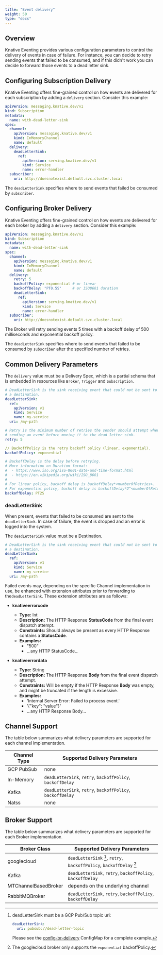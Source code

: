 ```yaml
---
title: "Event delivery"
weight: 50
type: "docs"
---
```


## Overview

Knative Eventing provides various configuration parameters to control the delivery
of events in case of failure. For instance, you can decide to retry sending events
that failed to be consumed, and if this didn't work you can decide to forward those
events to a dead letter sink.

## Configuring Subscription Delivery

Knative Eventing offers fine-grained control on how events are delivered for each subscription by adding a `delivery` section. Consider this example:

```yaml
apiVersion: messaging.knative.dev/v1
kind: Subscription
metadata:
  name: with-dead-letter-sink
spec:
  channel:
    apiVersion: messaging.knative.dev/v1
    kind: InMemoryChannel
    name: default
  delivery:
    deadLetterSink:
      ref:
        apiVersion: serving.knative.dev/v1
        kind: Service
        name: error-handler
  subscriber:
    uri: http://doesnotexist.default.svc.cluster.local
```

The `deadLetterSink` specifies where to send events that failed be consumed by `subscriber`.

## Configuring Broker Delivery

Knative Eventing offers fine-grained control on how events are delivered for each broker by adding a `delivery` section. Consider this example:

```yaml
apiVersion: messaging.knative.dev/v1
kind: Subscription
metadata:
  name: with-dead-letter-sink
spec:
  channel:
    apiVersion: messaging.knative.dev/v1
    kind: InMemoryChannel
    name: default
  delivery:
    retry: 5
    backoffPolicy: exponential # or linear
    backoffDelay: "PT0.5S"     # or ISO8601 duration
    deadLetterSink:
      ref:
        apiVersion: serving.knative.dev/v1
        kind: Service
        name: error-handler
  subscriber:
    uri: http://doesnotexist.default.svc.cluster.local
```

The Broker will retry sending events 5 times with a backoff delay of 500 milliseconds
and exponential backoff policy.

The `deadLetterSink` specifies where to send events that failed to be consumed by `subscriber`
after the specified number of retries.

## Common Delivery Parameters

The `delivery` value must be a Delivery Spec, which is a partial schema that is embedded in resources like `Broker`, `Trigger` and `Subscription`.

```yaml
# DeadLetterSink is the sink receiving event that could not be sent to
# a destination.
deadLetterSink:
  ref:
    apiVersion: v1
    kind: Service
    name: my-service
  uri: /my-path

# Retry is the minimum number of retries the sender should attempt when
# sending an event before moving it to the dead letter sink.
retry: 5

// BackoffPolicy is the retry backoff policy (linear, exponential).
backoffPolicy: exponential

# BackoffDelay is the delay before retrying.
# More information on Duration format:
#  - https://www.iso.org/iso-8601-date-and-time-format.html
#  - https://en.wikipedia.org/wiki/ISO_8601
#
# For linear policy, backoff delay is backoffDelay*<numberOfRetries>.
# For exponential policy, backoff delay is backoffDelay*2^<numberOfRetries>.
backoffDelay: PT2S
```

### deadLetterSink

When present, events that failed to be consumed are sent to the `deadLetterSink`.
In case of failure, the event is dropped and an error is logged into the system.

The `deadLetterSink` value must be a Destination.

```yaml
# DeadLetterSink is the sink receiving event that could not be sent to
# a destination.
deadLetterSink:
  ref:
    apiVersion: v1
    kind: Service
    name: my-service
  uri: /my-path
```

Failed events may, depending on the specific Channel implementation in use, be
enhanced with extension attributes prior to forwarding to the`deadLetterSink`.
These extension attributes are as follows:

- **knativeerrorcode**
    - **Type:** Int
    - **Description:** The HTTP Response **StatusCode** from the final event
      dispatch attempt.
    - **Constraints:** Should always be present as every HTTP Response contains
      a **StatusCode**.
    - **Examples:**
        - "500"
        - ...any HTTP StatusCode...

- **knativeerrordata**
    - **Type:** String
    - **Description:** The HTTP Response **Body** from the final event dispatch
      attempt.
    - **Constraints:** Will be empty if the HTTP Response **Body** was empty,
      and might be truncated if the length is excessive.
    - **Examples:**
        - 'Internal Server Error: Failed to process event.'
        - '{"key": "value"}'
        - ...any HTTP Response Body...

## Channel Support

The table below summarizes what delivery parameters are supported for each channel implementation.

| Channel Type | Supported Delivery Parameters |
| - | - |
| GCP PubSub | none |
| In-Memory | `deadLetterSink`, `retry`, `backoffPolicy`, `backoffDelay` |
| Kafka | `deadLetterSink`, `retry`, `backoffPolicy`, `backoffDelay` |
| Natss | none |

## Broker Support

The table below summarizes what delivery parameters are supported for each Broker implementation.

| Broker Class | Supported Delivery Parameters |
| - | - |
| googlecloud | `deadLetterSink` [^1], `retry`, `backoffPolicy`, `backoffDelay` [^2] |
| Kafka | `deadLetterSink`, `retry`, `backoffPolicy`, `backoffDelay` |
| MTChannelBasedBroker | depends on the underlying channel |
| RabbitMQBroker | `deadLetterSink`, `retry`, `backoffPolicy`, `backoffDelay` |

[^1]: deadLetterSink must be a GCP Pub/Sub topic uri:
    ```yaml
    deadLetterSink:
      uri: pubsub://dead-letter-topic
    ```

    Please see the
    [config-br-delivery](https://github.com/google/knative-gcp/blob/master/config/core/configmaps/br-delivery.yaml)
    ConfigMap for a complete example.

[^2]: The googlecloud broker only supports the `exponential` backoffPolicy.
